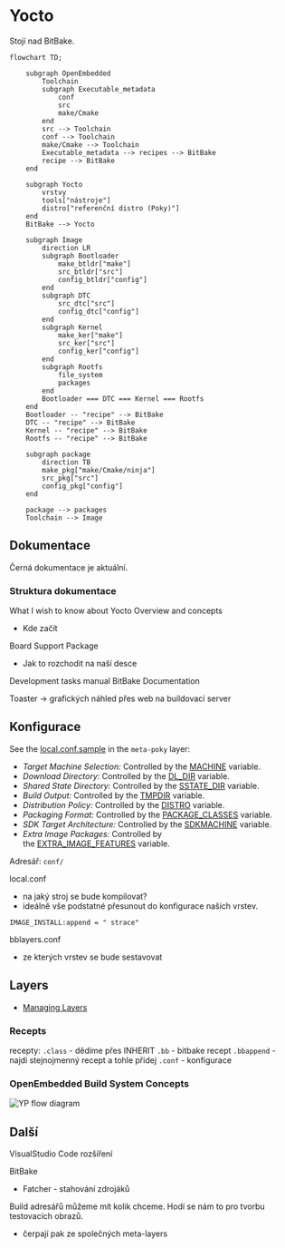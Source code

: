 # Yocto
Stojí nad BitBake.

```mermaid
flowchart TD;
	
	subgraph OpenEmbedded
		Toolchain
		subgraph Executable_metadata
			conf
			src
			make/Cmake
		end
		src --> Toolchain
		conf --> Toolchain
		make/Cmake --> Toolchain
		Executable_metadata --> recipes --> BitBake
		recipe --> BitBake
	end

	subgraph Yocto
		vrstvy
		tools["nástroje"]
		distro["referenční distro (Poky)"]
	end
	BitBake --> Yocto

	subgraph Image
        direction LR
		subgraph Bootloader
			make_btldr["make"]
			src_btldr["src"]
			config_btldr["config"]
		end
		subgraph DTC
			src_dtc["src"]
			config_dtc["config"]
		end
		subgraph Kernel
			make_ker["make"]
			src_ker["src"]
			config_ker["config"]
		end
		subgraph Rootfs
			file_system
			packages
		end
		Bootloader === DTC === Kernel === Rootfs
	end
    Bootloader -- "recipe" --> BitBake
    DTC -- "recipe" --> BitBake
    Kernel -- "recipe" --> BitBake
    Rootfs -- "recipe" --> BitBake

	subgraph package
        direction TB
		make_pkg["make/Cmake/ninja"]
		src_pkg["src"]
		config_pkg["config"]
	end

	package --> packages
    Toolchain --> Image
```
## Dokumentace

Černá dokumentace je aktuální.
### Struktura dokumentace

What I wish to know about Yocto
Overview and concepts
- Kde začít

Board Support Package
- Jak to rozchodit na naší desce

Development tasks manual
BitBake Documentation

Toaster -> grafických náhled přes web na buildovací server

## Konfigurace
See the [local.conf.sample](https://git.yoctoproject.org/poky/tree/meta-poky/conf/templates/default/local.conf.sample) in the `meta-poky` layer:
- _Target Machine Selection:_ Controlled by the [MACHINE](https://docs.yoctoproject.org/ref-manual/variables.html#term-MACHINE) variable.
- _Download Directory:_ Controlled by the [DL_DIR](https://docs.yoctoproject.org/ref-manual/variables.html#term-DL_DIR) variable.
- _Shared State Directory:_ Controlled by the [SSTATE_DIR](https://docs.yoctoproject.org/ref-manual/variables.html#term-SSTATE_DIR) variable.
- _Build Output:_ Controlled by the [TMPDIR](https://docs.yoctoproject.org/ref-manual/variables.html#term-TMPDIR) variable.
- _Distribution Policy:_ Controlled by the [DISTRO](https://docs.yoctoproject.org/ref-manual/variables.html#term-DISTRO) variable.
- _Packaging Format:_ Controlled by the [PACKAGE_CLASSES](https://docs.yoctoproject.org/ref-manual/variables.html#term-PACKAGE_CLASSES) variable.
- _SDK Target Architecture:_ Controlled by the [SDKMACHINE](https://docs.yoctoproject.org/ref-manual/variables.html#term-SDKMACHINE) variable.
- _Extra Image Packages:_ Controlled by the [EXTRA_IMAGE_FEATURES](https://docs.yoctoproject.org/ref-manual/variables.html#term-EXTRA_IMAGE_FEATURES) variable.

Adresář: `conf/`

local.conf
- na jaký stroj se bude kompilovat?
- ideálně vše podstatné přesunout do konfigurace našich vrstev.

`IMAGE_INSTALL:append = " strace"`

bblayers.conf
- ze kterých vrstev se bude sestavovat
## Layers
- [Managing Layers](https://docs.yoctoproject.org/dev-manual/layers.html#managing-layers)

### Recepts
recepty:
`.class` - dědíme přes INHERIT
`.bb` - bitbake recept
`.bbappend` - najdi stejnojmenný recept a tohle přidej
`.conf` - konfigurace

### OpenEmbedded Build System Concepts
![YP flow diagram](https://docs.yoctoproject.org/2.5/overview-manual/figures/YP-flow-diagram.png)
## Další

VisualStudio Code rozšíření

BitBake
- Fatcher - stahování zdrojáků

Build adresářů můžeme mít kolik chceme. Hodí se nám to pro tvorbu testovacích obrazů. 
- čerpají pak ze společných meta-layers

